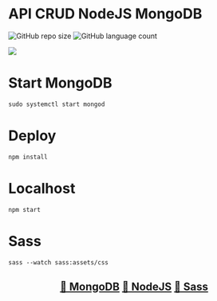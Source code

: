 # API CRUD NodeJS MongoDB

![GitHub repo size](https://img.shields.io/github/repo-size/LonghiniDev/api-crud-nodejs-mongodb?style=for-the-badge)
![GitHub language count](https://img.shields.io/github/languages/count/LonghiniDev/api-crud-nodejs-mongodb?style=for-the-badge)

[![](https://github.com/LonghiniDev/api-crud-nodejs-mongodb/blob/master/TINDIN.png)](#)

# Start MongoDB

```
sudo systemctl start mongod
```

# Deploy

```
npm install
```

# Localhost

```
npm start
```

# Sass

```
sass --watch sass:assets/css
```

<h2 align="center">
    <a href="https://www.mongodb.com/pt-br">🔗 MongoDB</a>
    <a href="https://nodejs.org/en/">🔗 NodeJS</a>
    <a href="https://sass-lang.com/">🔗 Sass</a>
</h2>
